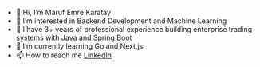 - 👋 Hi, I’m Maruf Emre Karatay
- 👀 I’m interested in Backend Development and Machine Learning
- 💼 I have 3+ years of professional experience building enterprise trading systems with Java and Spring Boot
- 🌱 I’m currently learning Go and Next.js
- 📫 How to reach me [LinkedIn](https://www.linkedin.com/in/karataymarufemre/)

<!--
**karataymarufemre/karataymarufemre** is a ✨ _special_ ✨ repository because its `README.md` (this file) appears on your GitHub profile.

Here are some ideas to get you started:

- 🔭 I’m currently working on ...
- 🌱 I’m currently learning ...
- 👯 I’m looking to collaborate on ...
- 🤔 I’m looking for help with ...
- 💬 Ask me about ...
- 📫 How to reach me: ...
- 😄 Pronouns: ...
- ⚡ Fun fact: ...
-->
